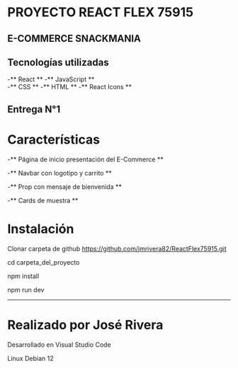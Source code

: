 # PROYECTO REACT FLEX 75915 

## E-COMMERCE SNACKMANIA

## Tecnologías utilizadas

-** React **
-** JavaScript **  
-** CSS **
-** HTML **
-** React Icons **

## Entrega N°1

# Características

-** Página de inicio presentación del E-Commerce **

-** Navbar con logotipo y carrito **

-** Prop con mensaje de bienvenida **

-** Cards de muestra **


# Instalación

Clonar carpeta de github https://github.com/jmrivera82/ReactFlex75915.git

cd carpeta_del_proyecto

npm install

npm run dev

----------------------------

# Realizado por José Rivera

Desarrollado en Visual Studio Code

Linux Debian 12
